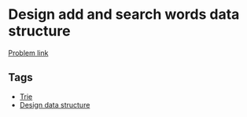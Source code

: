 # Design add and search words data structure

[Problem link](https://leetcode.com/problems/design-add-and-search-words-data-structure)

## Tags

* [Trie](/README.md#Trie)
* [Design data structure](/README.md#Design_data_structure)
